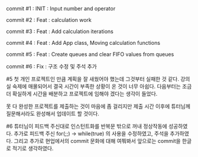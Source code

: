 commit #1 : INIT : Input number and operator

commit #2 : Feat : calculation work

commit #3 : Feat : Add calculation iterations

commit #4 : Feat : Add App class, Moving calculation functions

commit #5 : Feat : Create queues and clear FIFO values from queues

commit #6 : Fix : 구조 수정 및 주석 추가


#5
첫 개인 프로젝트인 만큼 계획을 잘 새웠어야 했는데 그것부터 실패한 것 같다.
강의실 숙제에 매몰되어서 결국 시간이 부족한 상황이 온 것이 너무 아쉽다.
다음부터는 조금 더 확실하게 시간을 배분하고 프로젝트에 임해야 겠다는 생각이 들었다.
  
못 다 완성한 프로젝트를 제출하는 것이 마음에 좀 걸리지만 제출 시간 이후에 튜터님께 질문해서라도 완성해서 업데이트 할 것이다.


#6
튜터님이 피드백 주신대로 인스턴트화를 반복문 밖으로 꺼내 정상작동에 성공하였다.
추가로 피드백 주신 for(;;) → while(true) 의 사용을 수정하였고, 주석을 추가하였다.
그리고 추가로 현업에서의 commit 문화에 대해 여쭤봐서 앞으로는 commit을 한글로 적기로 생각하였다.
